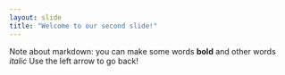 ```yaml
---
layout: slide
title: "Welcome to our second slide!"
---
```

Note about markdown: you can make some words **bold** and other words *italic*
Use the left arrow to go back!
